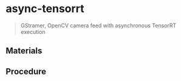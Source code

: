 # async-tensorrt

> GStramer, OpenCV camera feed with asynchronous TensorRT execution

## Materials

## Procedure
